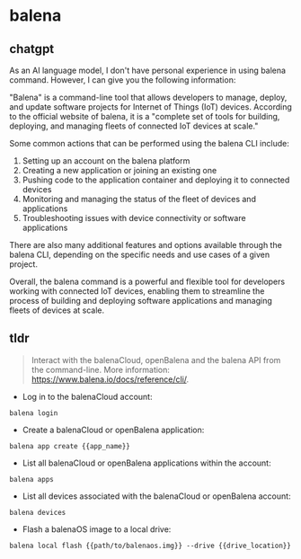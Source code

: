 # balena 
## chatgpt 
As an AI language model, I don't have personal experience in using balena command. However, I can give you the following information:

"Balena" is a command-line tool that allows developers to manage, deploy, and update software projects for Internet of Things (IoT) devices. According to the official website of balena, it is a "complete set of tools for building, deploying, and managing fleets of connected IoT devices at scale."

Some common actions that can be performed using the balena CLI include:

1. Setting up an account on the balena platform
2. Creating a new application or joining an existing one
3. Pushing code to the application container and deploying it to connected devices
4. Monitoring and managing the status of the fleet of devices and applications
5. Troubleshooting issues with device connectivity or software applications

There are also many additional features and options available through the balena CLI, depending on the specific needs and use cases of a given project.

Overall, the balena command is a powerful and flexible tool for developers working with connected IoT devices, enabling them to streamline the process of building and deploying software applications and managing fleets of devices at scale. 

## tldr 
 
> Interact with the balenaCloud, openBalena and the balena API from the command-line.
> More information: <https://www.balena.io/docs/reference/cli/>.

- Log in to the balenaCloud account:

`balena login`

- Create a balenaCloud or openBalena application:

`balena app create {{app_name}}`

- List all balenaCloud or openBalena applications within the account:

`balena apps`

- List all devices associated with the balenaCloud or openBalena account:

`balena devices`

- Flash a balenaOS image to a local drive:

`balena local flash {{path/to/balenaos.img}} --drive {{drive_location}}`
